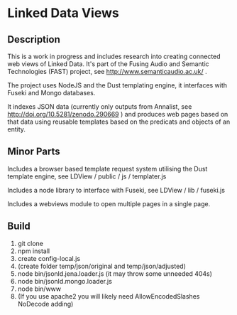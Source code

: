 # Linked Data Views #

## Description ##

This is a work in progress and includes research into creating connected web views of Linked Data. It's part of the Fusing Audio and Semantic Technologies (FAST) project, see http://www.semanticaudio.ac.uk/ .

The project uses NodeJS and the Dust templating engine, it interfaces with Fuseki and Mongo databases. 

It indexes JSON data (currently only outputs from Annalist, see http://doi.org/10.5281/zenodo.290669 ) and produces web pages based on that data using reusable templates based on the predicats and objects of an entity.

## Minor Parts ##

Includes a browser based template request system utilising the Dust template engine, see  LDView / public / js / templater.js

Includes a node library to interface with Fuseki, see LDView / lib / fuseki.js

Includes a webviews module to open multiple pages in a single page.

## Build ##

1. git clone
1. npm install
1. create config-local.js
1. (create folder temp/json/original and temp/json/adjusted)
1. node bin/jsonld.jena.loader.js (it may throw some unneeded 404s)
1. node bin/jsonld.mongo.loader.js
1. node bin/www 
1. (If you use apache2 you will likely need AllowEncodedSlashes NoDecode adding)